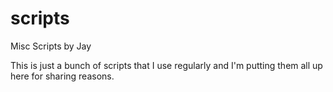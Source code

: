 scripts
=======

Misc Scripts by Jay

This is just a bunch of scripts that I use regularly and I'm putting
them all up here for sharing reasons.
